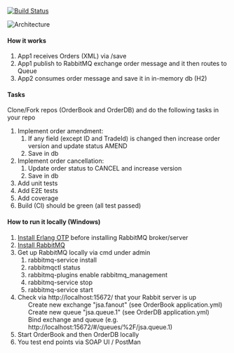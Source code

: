 [![Build Status](https://travis-ci.com/BUGFUL/OrderBook.svg?branch=master)](https://travis-ci.com/github/BUGFUL/OrderBook)


![Architecture](https://github.com/BUGFUL/OrderBook/blob/feature/readme/src/main/resources/screenshots/main.png)

<h4>How it works</h4>
<ol>
    <li>App1 receives Orders (XML) via /save</li>
    <li>App1 publish to RabbitMQ exchange order message and it then routes to Queue</li>
    <li>App2 consumes order message and save it in in-memory db (H2)</li>
</ol>


<h4>Tasks</h4>
<p>Clone/Fork repos (OrderBook and OrderDB) and do the following tasks in your repo</p>
<ol>
    <li>Implement order amendment:
        <ol>
            <li>If any field (except ID and TradeId) is changed then increase order version and update status AMEND</li>
            <li>Save in db</li>
        </ol>
    </li>
    <li>Implement order cancellation:
        <ol>
            <li>Update order status to CANCEL and increase version</li>
            <li>Save in db</li>
        </ol>
    </li>
    <li>Add unit tests</li>
    <li>Add E2E tests</li>
    <li>Add coverage</li>
    <li>Build (CI) should be green (all test passed)</li>
</ol>

<h4>How to run it locally (Windows)</h4>
<ol>
    <li><a href="https://www.erlang.org/downloads">Install Erlang OTP</a> before installing RabbitMQ broker/server
    </li>
    <li><a href="https://www.rabbitmq.com/install-windows.html#installer">Install RabbitMQ</a></li>
    </li>
    <li>Get up RabbitMQ locally via cmd under admin
        <ol>
            <li>rabbitmq-service install</li>
            <li>rabbitmqctl status</li>
            <li>rabbitmq-plugins enable rabbitmq_management</li>
            <li>rabbitmq-service stop</li>
            <li>rabbitmq-service start</li>
        </ol>
    </li>
    <li>Check via http://localhost:15672/ that your Rabbit server is up
        <ol>Create new exchange "jsa.fanout" (see OrderBook application.yml)</ol>
        <ol>Create new queue "jsa.queue.1" (see OrderDB application.yml)</ol>
        <ol>Bind exchange and queue (e.g. http://localhost:15672/#/queues/%2F/jsa.queue.1)</ol>    
    </li>
    <li>Start OrderBook and then OrderDB locally</li>
    <li>You test end points via SOAP UI / PostMan</li>
</ol>
